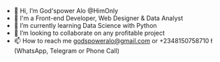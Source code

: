 - 👋 Hi, I’m God'spower Alo @HimOnly
- 👀 I'm a Front-end Developer, Web Designer & Data Analyst 
- 🌱 I’m currently learning Data Science with Python 
- 💞️ I’m looking to collaborate on any profitable project 
- 📫 How to reach me godspoweralo@gmail.com or +2348150758710 ł
(WhatsApp, Telegram or Phone Call) 

<!---
HimOnly/HimOnly is a ✨ special ✨ repository because its `README.md` (this file) appears on your GitHub profile.
You can click the Preview link to take a look at your changes.
--->
